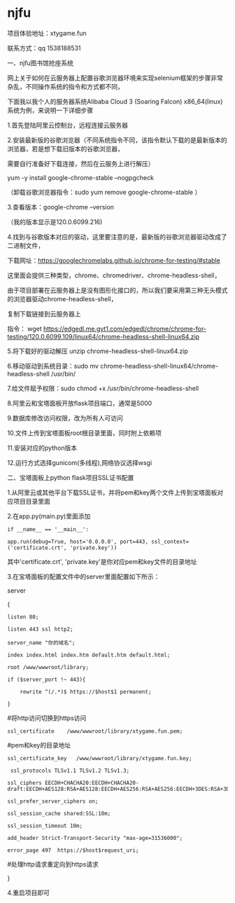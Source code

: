 # njfu
项目体验地址：xtygame.fun

联系方式：qq 1538188531

一、njfu图书馆抢座系统

网上关于如何在云服务器上配置谷歌浏览器环境来实现selenium框架的步骤非常杂乱，不同操作系统的指令和方式都不同，

下面我以我个人的服务器系统Alibaba Cloud 3 (Soaring Falcon) x86_64(linux)系统为例，来说明一下详细步骤

1.首先登陆阿里云控制台，远程连接云服务器

2.安装最新版的谷歌浏览器（不同系统指令不同，该指令默认下载的是最新版本的浏览器，若是想下载旧版本的谷歌浏览器，

需要自行准备好下载连接，然后在云服务上进行解压） 

yum -y install google-chrome-stable –nogpgcheck

（卸载谷歌浏览器指令：sudo yum remove google-chrome-stable
）

3.查看版本：google-chrome –version

（我的版本显示是120.0.6099.216)

4.找到与谷歌版本对应的驱动，这里要注意的是，最新版的谷歌浏览器驱动改成了二进制文件，

下载网址：https://googlechromelabs.github.io/chrome-for-testing/#stable

这里面会提供三种类型，chrome、chromedriver、chrome-headless-shell，

由于项目部署在云服务器上是没有图形化接口的，所以我们要采用第三种无头模式的浏览器驱动chrome-headless-shell，

复制下载链接到云服务器上

指令： wget https://edgedl.me.gvt1.com/edgedl/chrome/chrome-for-testing/120.0.6099.109/linux64/chrome-headless-shell-linux64.zip


5.将下载好的驱动解压 unzip chrome-headless-shell-linux64.zip

6.移动驱动到系统目录：sudo mv chrome-headless-shell-linux64/chrome-headless-shell /usr/bin/

7.给文件赋予权限：sudo chmod +x /usr/bin/chrome-headless-shell

8.阿里云和宝塔面板开放flask项目端口，通常是5000

9.数据库修改访问权限，改为所有人可访问

10.文件上传到宝塔面板root根目录里面，同时附上依赖项

11.安装对应的python版本

12.运行方式选择gunicom(多线程),网络协议选择wsgi

二、宝塔面板上python flask项目SSL证书配置

1.从阿里云或其他平台下载SSL证书，并将pem和key两个文件上传到宝塔面板对应项目目录里面

2.在app.py(main.py)里面添加

    if __name__ == '__main__':

    app.run(debug=True, host='0.0.0.0', port=443, ssl_context=('certificate.crt', 'private.key'))

其中'certificate.crt', 'private.key'是你对应pem和key文件的目录地址

3.在宝塔面板的配置文件中的server里面配置如下所示：

server

{

    listen 80;
    
    listen 443 ssl http2;
    
    server_name "你的域名";
    
    index index.html index.htm default.htm default.html;
    
    root /www/wwwroot/library;
    
    if ($server_port !~ 443){
    
        rewrite ^(/.*)$ https://$host$1 permanent;
        
    }
    
#将http访问切换到https访问

    ssl_certificate    /www/wwwroot/library/xtygame.fun.pem;
    
#pem和key的目录地址

    ssl_certificate_key   /www/wwwroot/library/xtygame.fun.key;
    
     ssl_protocols TLSv1.1 TLSv1.2 TLSv1.3;
     
    ssl_ciphers EECDH+CHACHA20:EECDH+CHACHA20-draft:EECDH+AES128:RSA+AES128:EECDH+AES256:RSA+AES256:EECDH+3DES:RSA+3DES:!MD5;
    
    ssl_prefer_server_ciphers on;
    
    ssl_session_cache shared:SSL:10m;
    
    ssl_session_timeout 10m;
    
    add_header Strict-Transport-Security "max-age=31536000";
    
    error_page 497  https://$host$request_uri;
    
#处理http请求重定向到https请求

}

4.重启项目即可

